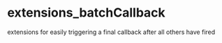 # extensions_batchCallback
extensions for easily triggering a final callback after all others have fired
